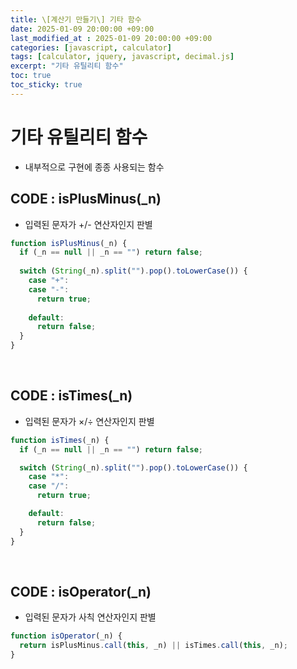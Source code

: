 ```yaml
---
title: \[계산기 만들기\] 기타 함수
date: 2025-01-09 20:00:00 +09:00
last_modified_at : 2025-01-09 20:00:00 +09:00
categories: [javascript, calculator]
tags: [calculator, jquery, javascript, decimal.js]
excerpt: "기타 유틸리티 함수"
toc: true
toc_sticky: true
---
```


# 기타 유틸리티 함수

- 내부적으로 구현에 종종 사용되는 함수

## CODE : isPlusMinus(_n)

- 입력된 문자가 +/- 연산자인지 판별

```javascript
function isPlusMinus(_n) {
  if (_n == null || _n == "") return false;
  
  switch (String(_n).split("").pop().toLowerCase()) {
    case "+":
    case "-":
      return true;
      
    default:
      return false;
  }
}
```

<br/>

## CODE : isTimes(_n)

- 입력된 문자가 ×/÷ 연산자인지 판별

```javascript
function isTimes(_n) {
  if (_n == null || _n == "") return false;

  switch (String(_n).split("").pop().toLowerCase()) {
    case "*":
    case "/":
      return true;

    default:
      return false;
  }
}
```

<br/>

## CODE : isOperator(_n)

- 입력된 문자가 사칙 연산자인지 판별

```javascript
function isOperator(_n) {
  return isPlusMinus.call(this, _n) || isTimes.call(this, _n);
}
```

<br/>